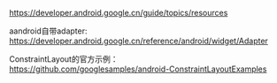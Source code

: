 https://developer.android.google.cn/guide/topics/resources  

aandroid自带adapter:   https://developer.android.google.cn/reference/android/widget/Adapter

ConstraintLayout的官方示例：  
https://github.com/googlesamples/android-ConstraintLayoutExamples  
